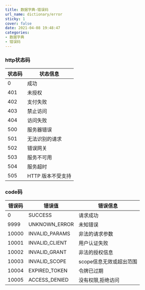 ```yaml
---
title: 数据字典-错误码
url_name: dictionary/error
sticky: 1
cover: false
date: 2021-04-08 19:48:47
categories: 
- 数据字典
- 错误码
---
```


### http状态码
|状态码|状态信息|
|--|--|
|0|成功|
|401|未授权|
|402|支付失败|
|403|禁止访问|
|404|访问失败|
|500|服务器错误|
|501|无法识别的请求|
|502|错误网关|
|503|服务不可用|
|504|服务超时|
|505|HTTP 版本不受支持|

### code码

|错误码|错误值|错误信息|
|--|--|--|
|0|SUCCESS|请求成功|
|9999|UNKNOWN_ERROR|未知错误|
|10000|INVALID_PARAMS|非法的请求参数|
|10001|INVALID_CLIENT|用户认证失败|
|10002|INVALID_GRANT|非法的授权信息|
|10003|INVALID_SCOPE|scope信息无效或超出范围|
|10004|EXPIRED_TOKEN|令牌已过期|
|10005|ACCESS_DENIED|没有权限,拒绝访问|
